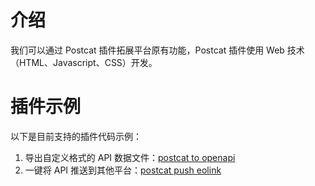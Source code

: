 # 介绍

我们可以通过 Postcat 插件拓展平台原有功能，Postcat 插件使用 Web 技术（HTML、Javascript、CSS）开发。

# 插件示例

以下是目前支持的插件代码示例：

1. 导出自定义格式的 API 数据文件：[postcat to openapi](https://github.com/eolinker/postcat-extensions/tree/main/packages/postcat-export-openapi)
2. 一键将 API 推送到其他平台：[postcat push eolink](https://github.com/eolinker/postcat-extensions/tree/main/packages/postcat-push-eolink)
